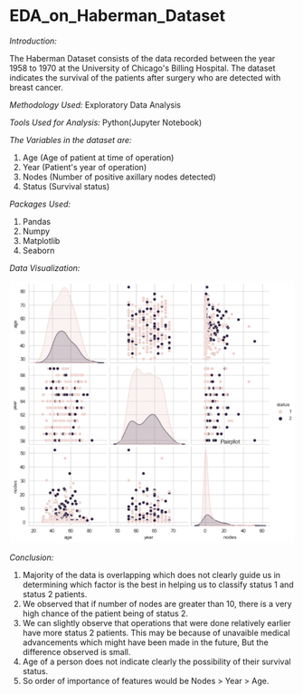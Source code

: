 # EDA_on_Haberman_Dataset

*Introduction:*

The Haberman Dataset consists of the data recorded between the year 1958 to 1970 at the University of Chicago's Billing Hospital. The dataset indicates the survival of the patients after surgery who are detected with breast cancer.

*Methodology Used:* Exploratory Data Analysis

*Tools Used for Analysis:* Python(Jupyter Notebook)

*The Variables in the dataset are:*
1) Age (Age of patient at time of operation)
2) Year (Patient's year of operation)
3) Nodes (Number of positive axillary nodes detected)
4) Status (Survival status)

*Packages Used:*
1) Pandas
2) Numpy
3) Matplotlib
4) Seaborn

*Data Visualization:*

![](https://github.com/Akshay-Avhad/EDA_on_Haberman_Dataset/blob/main/Visualisations/Haberman%20EDA%202.PNG)


*Conclusion:*
1) Majority of the data is overlapping which does not clearly guide us in determining which factor is the best in helping us to classify status 1 and status 2 patients.
2) We observed that if number of nodes are greater than 10, there is a very high chance of the patient being of status 2.
3) We can slightly observe that operations that were done relatively earlier have more status 2 patients. This may be because of unavaible medical advancements which might have been made in the future, But the difference observed is small.
4) Age of a person does not indicate clearly the possibility of their survival status.
5) So order of importance of features would be Nodes >  Year > Age.
